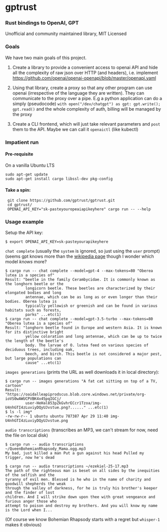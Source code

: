 # gptrust
### Rust bindings to OpenAI, GPT
Unofficial and community maintained library,
MIT Licensed

### Goals
We have two main goals of this project.

1. Create a library to provide a convenient access to openai API and hide all the complexity of raw json over HTTP (and headers), i.e. implement https://github.com/openai/openai-openapi/blob/master/openapi.yaml

2. Using that library, create a proxy so that any other program can use openai (irrespective of the language they are written). They can communicate to the proxy over a pipe. E.g a python application can do a simply (pseudocode) `with open("/dev/chatgpt") as gpt: gpt.write(); gpt.read()` and the whole complexity of auth, billing will be managed by the proxy

3. Create a CLI frontend, which will just take relevant parameters and `post` them to the API. Maybe we can call it `openaictl` (like kubectl)

### Impatient run

#### Pre-requisite
On a vanilla Ubuntu LTS
```
sudo apt-get update
sudo apt-get install cargo libssl-dev pkg-config 
```
#### Take a spin:
```
 git clone https://github.com/gptrust/gptrust.git
 cd gptrust/
 OPENAI_API_KEY="sk-pasteyouropeaiapikeyhere" cargo run -- --help
```

### Usage example
Setup the API key:
```
$ export OPENAI_API_KEY=sk-pasteyourapikeyhere 
```
`chat complete` (usually the `system` is ignored, so just using the `user` prompt) (seems gpt knows more than the [wikipedia page](https://en.wikipedia.org/wiki/Oberea_lutea) though I wonder which model _knows_ more?
```
$ cargo run -- chat complete --model=gpt-4 --max-tokens=80 "Oberea lutea is a species of"
Result: "beetle in the family Cerambycidae. It is commonly known as the longhorn beetle or the 
         longicorn beetle. These beetles are characterized by their elongated bodies and long 
         antennae, which can be as long as or even longer than their bodies. Oberea lutea is 
         typically yellowish or greenish and can be found in various habitats such as forests, 
         parks" ...etc(1)
$ cargo run -- chat complete --model=gpt-3.5-turbo --max-tokens=80 "Oberea lutea is a species of"
Result: "longhorn beetle found in Europe and western Asia. It is known for its distinctive bright 
         yellow coloration and long antennae, which can be up to twice the length of the beetle's
         body. The larvae of O. lutea feed on various species of deciduous trees, including oak, 
         beech, and birch. This beetle is not considered a major pest, but large populations can 
         cause" ...etc(1)
```

`images generations` (prints the URL as well downloads it in local directory):
```
$ cargo run -- images generations "A fat cat sitting on top of a TV, cartoon"
Result: "https://oaidalleapiprodscus.blob.core.windows.net/private/org-ioVS0wAWUCPVBK4x45pqIGCj/
         user-HeHal853pZkGvhrECcr1Tzoa/img-U4nhGTI4zLuviyDQyUJvstue.png?......" ...etc(1)
$ ls -l img*
-rw-rw-r-- 1 ubuntu ubuntu 787387 Apr 29 11:40 img-U4nhGTI4zLuviyDQyUJvstue.png
```

`audio transcriptions` (transcribes an MP3, we can't stream for now, need the file on local disk)
```
$ cargo run -- audio transcriptions ~/QueenBohemianRhapsody_Mama.ogg.mp3
My bad, just killed a man Put a gun against his head Pulled my trigger, now he's dead

$ cargo run -- audio transcriptions ~/ezekiel-25-17.mp3
The path of the righteous man is beset on all sides by the inequities of the selfish and the
tyranny of evil men. Blessed is he who in the name of charity and goodwill shepherds the weak
through the valley of darkness, for he is truly his brother's keeper and the finder of lost
children. And I will strike down upon thee with great vengeance and furious anger those who
attempt to poison and destroy my brothers. And you will know my name is the Lord when I...
```
(Of course we know Bohemian Rhapsody starts with a regret but `whisper-1` makes it obvious)